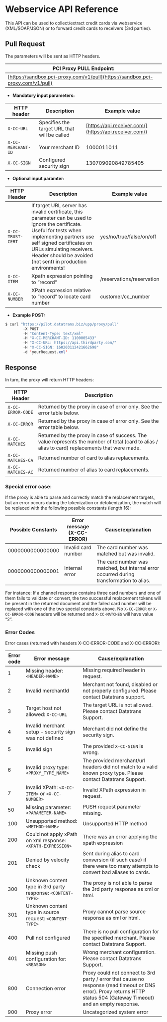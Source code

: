 # Webservice API Reference

This API can be used to collect/extract credit cards via webservice \(XML/SOAP/JSON\) or to forward credit cards to receivers \(3rd parties\).

## Pull Request

The parameters will be sent as HTTP headers.

| **PCI Proxy PULL Endpoint:** |
| --- |
| [https://sandbox.pci-proxy.com/v1/pull](https://sandbox.pci-proxy.com/v1/pull) |

* **Mandatory input parameters:**

| HTTP header | Description | Example value |
| --- | --- | --- |
| `X-CC-URL` | Specifies the target URL that will be called | [https://api.receiver.com/](https://api.receiver.com/) |
| `X-CC-MERCHANT-ID` | Your merchant ID | 1000011011 |
| `X-CC-SIGN` | Configured security sign | 130709090849785405 |

* **Optional input paramter:**

| HTTP Header | Description | Example value |
| --- | --- | --- |
| `X-CC-TRUST-CERT` | If target URL server has invalid certificate, this parameter can be used to ignore the certificate. Useful for tests when implementing partners use self signed certificates on URLs simulating receivers. Header should be avoided \(not sent\) in production environments! | yes/no/true/false/on/off |
| `X-CC-ITEM` | Xpath expression pointing to “record” | /reservations/reservation |
| `X-CC-NUMBER` | XPath expression relative to “record” to locate card number | customer/cc\_number |

* **Example POST:**

```java
$ curl "https://pilot.datatrans.biz/upp/proxy/pull" 
        -X POST 
        -H "Content-Type: text/xml" 
        -H "X-CC-MERCHANT-ID: 1100005433" 
        -H "X-CC-URL: https://api.thirdparty.com/" 
        -H "X-CC-SIGN: 160203112421662698" 
        -d 'yourRequest.xml'
```

## Response

In turn, the proxy will return HTTP headers:

| HTTP Header | Description |
| --- | --- |
| `X-CC-ERROR-CODE` | Returned by the proxy in case of error only. See the error table below. |
| `X-CC-ERROR` | Returned by the proxy in case of error only. See the error table below. |
| `X-CC-MATCHES` | Returned by the proxy in case of success. The value represents the number of total \(card to alias / alias to card\) replacements that were made. |
| `X-CC-MATCHES-CA` | Returned number of card to alias replacements. |
| `X-CC-MATCHES-AC` | Returned number of alias to card replacements. |

### Special error case:

If the proxy is able to parse and correctly match the replacement targets, but an error occurs during the tokenization or detokenization, the match will be replaced with the following possible constants \(length  16\):

| Possible Constants | Error message \(X-CC-ERROR\) | Cause/explanation |
| --- | --- | --- |
| 0000000000000000 | Invalid card number | The card number was matched but was invalid. |
| 0000000000000001 | Internal error | The card number was matched, but internal error occurred during transformation to alias. |

For instance: If a channel response contains three card numbers and one of them fails to validate or convert, the two successful replacement tokens will be present in the returned document and the failed card number will be replaced with one of the two special constants above. No `X-CC-ERROR` or `X-CC-ERROR-CODE` headers will be returned and `X-CC-MATCHES` will have value “2”.

### Error Codes

Error cases \(returned with headers X-CC-ERROR-CODE and X-CC-ERROR\):

| Error code | Error message | Cause/explanation |
| --- | --- | --- |
| 1 | Missing header: `<HEADER-NAME>` | Missing required header in request. |
| 2 | Invalid merchantId | Merchant not found, disabled or not properly configured. Please contact Datatrans support. |
| 3 | Target host not allowed: `X-CC-URL` | The target URL is not allowed. Please contact Datatrans Support. |
| 4 | Invalid merchant setup - security sign was not defined | Merchant did not define the security sign. |
| 5 | Invalid sign | The provided `X-CC-SIGN` is wrong. |
| 6 | Invalid proxy type: `<PROXY_TYPE_NAME>` | The provided merchant/url headers did not match to a valid known proxy type. Please contact Datatrans Support. |
| 7 | Invalid XPath: `<X-CC-ITEM>` or `<X-CC-NUMBER>` | Invalid XPath expression in request. |
| 50 | Missing parameter: `<PARAMETER-NAME>` | PUSH request parameter missing. |
| 100 | Unsupported method: `<METHOD-NAME>` | Unsupported HTTP method |
| 200 | Could not apply xPath on xml response: `<XPATH-EXPRESSION>` | There was an error applying the xpath expression |
| 201 | Denied by velocity check | Sent during alias to card conversion \(if such case\) if there were too many attempts to convert bad aliases to cards. |
| 300 | Unknown content type in 3rd party response: `<CONTENT-TYPE>` | The proxy is not able to parse the 3rd party response as xml or html. |
| 301 | Unknown content type in source request: `<CONTENT-TYPE>` | Proxy cannot parse source response as xml or html. |
| 400 | Pull not configured | There is no pull configuration for the specified merchant. Please contact Datatrans Support. |
| 401 | Missing push configuration for: `<REASON>` | Wrong merchant configuration. Please contact Datatrans Support. |
| 800 | Connection error | Proxy could not connect to 3rd party / error that cause no response \(read timeout or DNS error\). Proxy returns HTTP status 504 \(Gateway Timeout\) and an empty response. |
| 900 | Proxy error | Uncategorized system error |



